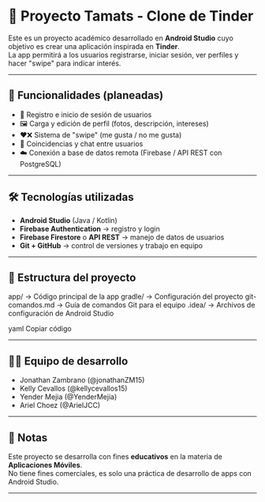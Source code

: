 # 📱 Proyecto Tamats - Clone de Tinder

Este es un proyecto académico desarrollado en **Android Studio** cuyo objetivo es crear una aplicación inspirada en **Tinder**.  
La app permitirá a los usuarios registrarse, iniciar sesión, ver perfiles y hacer "swipe" para indicar interés.

---

## 🚀 Funcionalidades (planeadas)

- 👤 Registro e inicio de sesión de usuarios  
- 🖼️ Carga y edición de perfil (fotos, descripción, intereses)  
- ❤️❌ Sistema de "swipe" (me gusta / no me gusta)  
- 📩 Coincidencias y chat entre usuarios  
- ☁️ Conexión a base de datos remota (Firebase / API REST con PostgreSQL)  

---

## 🛠️ Tecnologías utilizadas

- **Android Studio** (Java / Kotlin)  
- **Firebase Authentication** → registro y login  
- **Firebase Firestore** o **API REST** → manejo de datos de usuarios  
- **Git + GitHub** → control de versiones y trabajo en equipo  

---

## 📂 Estructura del proyecto

app/ -> Código principal de la app
gradle/ -> Configuración del proyecto
git-comandos.md -> Guía de comandos Git para el equipo
.idea/ -> Archivos de configuración de Android Studio

yaml
Copiar código

---

## 👨‍💻 Equipo de desarrollo

- Jonathan Zambrano (@jonathanZM15)  
- Kelly Cevallos (@kellycevallos15) 
- Yender Mejia (@YenderMejia)
- Ariel Choez (@ArielJCC)

---

## 📌 Notas

Este proyecto se desarrolla con fines **educativos** en la materia de **Aplicaciones Móviles**.  
No tiene fines comerciales, es solo una práctica de desarrollo de apps con Android Studio.

---
